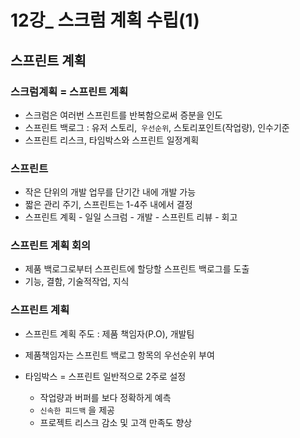 # 12강_ 스크럼 계획 수립(1)

## 스프린트 계획 

### 스크럼계획 = 스프린트 계획

- 스크럼은 여러번 스프린트를 반복함으로써 증분을 인도
- 스프린트 백로그 : 유저 스토리,`` 우선순위``, 스토리포인트(작업량), 인수기준
- 스프린트 리스크, 타임박스와 스프린트 일정계획



### 스프린트

- 작은 단위의 개발 업무를 단기간 내에 개발 가능
- 짧은 관리 주기, 스프린트는 1-4주 내에서 결정
- 스프린트 계획 - 일일 스크럼 - 개발 - 스프린트 리뷰 - 회고



### 스프린트 계획 회의

- 제품 백로그로부터 스프린트에 할당할 스프린트 백로그를 도출 
- 기능, 결함, 기술적작업, 지식



### 스프린트 계획

- 스프린트 계획 주도 : 제품 책임자(P.O), 개발팀
- 제품책임자는 스프린트 백로그 항목의 우선순위 부여

- 타임박스 = 스프린트 일반적으로 2주로 설정
  - 작업량과 버퍼를 보다 정확하게 예측
  - ``신속한 피드백`` 을 제공
  - 프로젝트 리스크 감소 및 고객 만족도 향상

